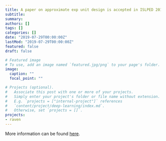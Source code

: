 ```yaml
---
title: A paper on approximate exp unit design is accepted in ISLPED 2019
subtitle: 
summary: 
authors: []
tags: []
categories: []
date: "2019-07-29T00:00:00Z"
lastMod: "2019-07-29T00:00:00Z"
featured: false
draft: false

# Featured image
# To use, add an image named `featured.jpg/png` to your page's folder. 
image:
  caption: ""
  focal_point: ""

# Projects (optional).
#   Associate this post with one or more of your projects.
#   Simply enter your project's folder or file name without extension.
#   E.g. `projects = ["internal-project"]` references 
#   `content/project/deep-learning/index.md`.
#   Otherwise, set `projects = []`.
projects: 
- raven
---
```


More information can be found [here](https://diwu1990.github.io/publication/2019-07-29-islped/).